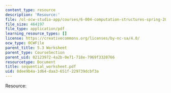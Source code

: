 ```yaml
---
content_type: resource
description: 'Resource:'
file: /ol-ocw-studio-app/courses/6-004-computation-structures-spring-2017/8dee9b4a1d64daa3651f229739dcbf3a_sequential_worksheet.pdf
file_size: 464197
file_type: application/pdf
learning_resource_types: []
license: https://creativecommons.org/licenses/by-nc-sa/4.0/
ocw_type: OCWFile
parent_title: 5.3 Worksheet
parent_type: CourseSection
parent_uid: 02123972-4a2b-0e71-718e-7969f3320766
resourcetype: Document
title: sequential_worksheet.pdf
uid: 8dee9b4a-1d64-daa3-651f-229739dcbf3a
---
```

Resource: